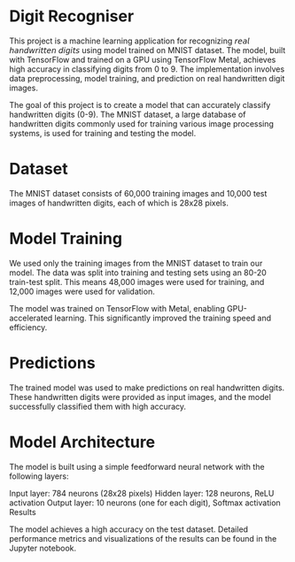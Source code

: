 # Digit Recogniser

This project is a machine learning application for recognizing 𝘳𝘦𝘢𝘭 𝘩𝘢𝘯𝘥𝘸𝘳𝘪𝘵𝘵𝘦𝘯 𝘥𝘪𝘨𝘪𝘵𝘴 using model trained on MNIST dataset. The model, built with TensorFlow and trained on a GPU using TensorFlow Metal, achieves high accuracy in classifying digits from 0 to 9. The implementation involves data preprocessing, model training, and prediction on real handwritten digit images.

The goal of this project is to create a model that can accurately classify handwritten digits (0-9). The MNIST dataset, a large database of handwritten digits commonly used for training various image processing systems, is used for training and testing the model.

# Dataset

The MNIST dataset consists of 60,000 training images and 10,000 test images of handwritten digits, each of which is 28x28 pixels.

# Model Training

We used only the training images from the MNIST dataset to train our model. The data was split into training and testing sets using an 80-20 train-test split. This means 48,000 images were used for training, and 12,000 images were used for validation.

The model was trained on TensorFlow with Metal, enabling GPU-accelerated learning. This significantly improved the training speed and efficiency.

# Predictions

The trained model was used to make predictions on real handwritten digits. These handwritten digits were provided as input images, and the model successfully classified them with high accuracy.

# Model Architecture

The model is built using a simple feedforward neural network with the following layers:

Input layer: 784 neurons (28x28 pixels)
Hidden layer: 128 neurons, ReLU activation
Output layer: 10 neurons (one for each digit), Softmax activation
Results

The model achieves a high accuracy on the test dataset. Detailed performance metrics and visualizations of the results can be found in the Jupyter notebook.

